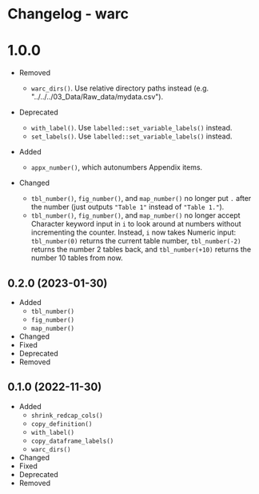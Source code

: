# Changelog - warc

# 1.0.0

- Removed
    - `warc_dirs()`. Use relative directory paths instead (e.g. "../../../03_Data/Raw_data/mydata.csv").

- Deprecated
    - `with_label()`. Use `labelled::set_variable_labels()` instead.
    - `set_labels()`. Use `labelled::set_variable_labels()` instead.

- Added
    - `appx_number()`, which autonumbers Appendix items.

- Changed
    - `tbl_number()`, `fig_number()`, and `map_number()` no longer put `.` after the number (just outputs `"Table 1"` instead of `"Table 1."`).
    - `tbl_number()`, `fig_number()`, and `map_number()` no longer accept Character keyword input in `i` to look around at numbers without incrementing the counter. Instead, `i` now takes Numeric input: `tbl_number(0)` returns the current table number, `tbl_number(-2)` returns the number 2 tables back, and `tbl_number(+10)` returns the number 10 tables from now.



## 0.2.0 (2023-01-30)

- Added
    - `tbl_number()`
    - `fig_number()`
    - `map_number()`
- Changed
- Fixed
- Deprecated
- Removed


## 0.1.0 (2022-11-30)

- Added
    - `shrink_redcap_cols()`
    - `copy_definition()`
    - `with_label()`
    - `copy_dataframe_labels()`
    - `warc_dirs()`
- Changed
- Fixed
- Deprecated
- Removed


